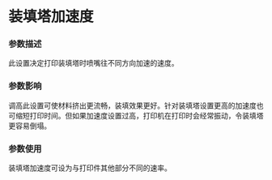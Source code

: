 装填塔加速度
====
### **参数描述**
此设置决定打印装填塔时喷嘴往不同方向加速的速度。 

### **参数影响**
调高此设置可使材料挤出更流畅，装填效果更好。针对装填塔设置更高的加速度也可缩短打印时间。但如果加速度设置过高，打印机在打印时会经常振动，令装填塔更容易倒塌。

### **参数使用**
装填塔加速度可设为与打印件其他部分不同的速率。
<!--if cura_version <= 4.1:The prime tower acceleration has a significant effect if the [square prime tower](../dual/prime_tower_circular.md) is used, because there are actually corners to take. With a round prime tower, the effect of this acceleration setting is negligible since all of the acceleration will be caught by the jerk setting.-->
